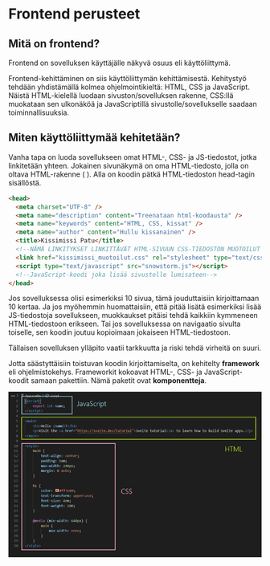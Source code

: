 # Frontend perusteet

## Mitä on frontend?

Frontend on sovelluksen käyttäjälle näkyvä osuus eli käyttöliittymä.

Frontend-kehittäminen on siis käyttöliittymän kehittämisestä. Kehitystyö tehdään yhdistämällä kolmea ohjelmointikieltä: HTML, CSS ja JavaScript. Näistä HTML-kielellä luodaan sivuston/sovelluksen rakenne, CSS:llä muokataan sen ulkonäköä ja JavaScriptillä sivustolle/sovellukselle saadaan toiminnallisuuksia.

## Miten käyttöliittymää kehitetään?

Vanha tapa on luoda sovellukseen omat HTML-, CSS- ja JS-tiedostot, jotka linkitetään yhteen. Jokainen sivunäkymä on oma HTML-tiedosto, jolla on oltava HTML-rakenne (<!DOCTYPE html> <html> <head> <body>). Alla on koodin pätkä HTML-tiedoston head-tagin sisällöstä.

```html
<head>
  <meta charset="UTF-8" />
  <meta name="description" content="Treenataan html-koodausta" />
  <meta name="keywords" content="HTML, CSS, kissat" />
  <meta name="author" content="Hullu kissanainen" />
  <title>Kissimissi Patu</title>
  <!--NÄMÄ LINKITYKSET LINKITTÄVÄT HTML-SIVUUN CSS-TIEDOSTON MUOTOILUT JA JAVASCRIPTIN TOIMINNALLISUUDET -->
  <link href="kissimissi_muotoilut.css" rel="stylesheet" type="text/css" />
  <script type="text/javascript" src="snowstorm.js"></script>
  <!--JavaScript-koodi joka lisää sivustolle lumisateen-->
</head>
```

Jos sovelluksessa olisi esimerkiksi 10 sivua, tämä jouduttaisiin kirjoittamaan 10 kertaa. Ja jos myöhemmin huomattaisiin, että pitää lisätä esimerkiksi lisää JS-tiedostoja sovellukseen, muokkaukset pitäisi tehdä kaikkiin kymmeneen HTML-tiedostoon erikseen. Tai jos sovelluksessa on navigaatio sivulta toiselle, sen koodin joutuu kopioimaan jokaiseen HTML-tiedostoon.

Tällaisen sovelluksen ylläpito vaatii tarkkuutta ja riski tehdä virheitä on suuri.

Jotta säästyttäisiin toistuvan koodin kirjoittamiselta, on kehitelty **framework** eli ohjelmistokehys. Frameworkit kokoavat HTML-, CSS- ja JavaScript-koodit samaan pakettiin. Nämä paketit ovat **komponentteja**.

<img src="./Kuvat/Perusteet/komponentti.PNG">
